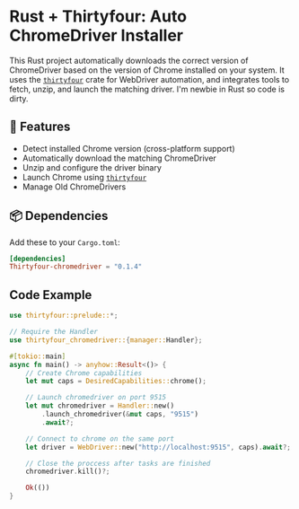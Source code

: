 # Rust + Thirtyfour: Auto ChromeDriver Installer

This Rust project automatically downloads the correct version of ChromeDriver based on the version of Chrome installed on your system. It uses the [`thirtyfour`](https://crates.io/crates/thirtyfour) crate for WebDriver automation, and integrates tools to fetch, unzip, and launch the matching driver.
I'm newbie in Rust so code is dirty.
## 🚀 Features

- Detect installed Chrome version (cross-platform support)
- Automatically download the matching ChromeDriver
- Unzip and configure the driver binary
- Launch Chrome using [`thirtyfour`](https://crates.io/crates/thirtyfour)
- Manage Old ChromeDrivers

## 📦 Dependencies

Add these to your `Cargo.toml`:

```toml
[dependencies]
Thirtyfour-chromedriver = "0.1.4"
```

## Code Example

```rust
use thirtyfour::prelude::*;

// Require the Handler
use thirtyfour_chromedriver::{manager::Handler};

#[tokio::main]
async fn main() -> anyhow::Result<()> {
    // Create Chrome capabilities
    let mut caps = DesiredCapabilities::chrome(); 

    // Launch chromedriver on port 9515 
    let mut chromedriver = Handler::new()
        .launch_chromedriver(&mut caps, "9515")
        .await?;

    // Connect to chrome on the same port
    let driver = WebDriver::new("http://localhost:9515", caps).await?; 

    // Close the proccess after tasks are finished
    chromedriver.kill()?;

    Ok(())
}
```